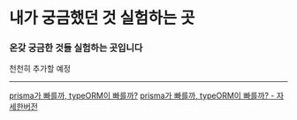 # 내가 궁금했던 것 실험하는 곳
### 온갖 궁금한 것들 실험하는 곳입니다

천천히 추가할 예정

---

[prisma가 빠를까, typeORM이 빠를까?](https://github.com/HUN1i/experiments/tree/master/prismawhy)
[prisma가 빠를까, typeORM이 빠를까? - 자세한버전](https://github.com/qlido/experiments/tree/master/orm_test)

